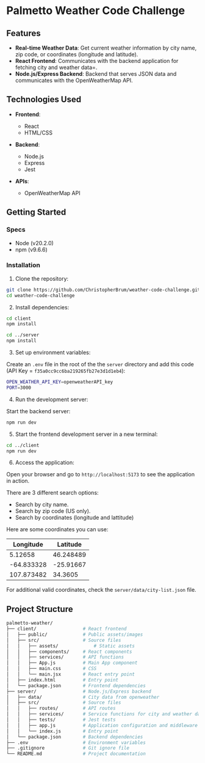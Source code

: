 # Palmetto Weather Code Challenge

## Features

- **Real-time Weather Data**: Get current weather information by city name, zip code, or coordinates (longitude and latitude).
- **React Frontend**: Communicates with the backend application for fetching city and weather data=.
- **Node.js/Express Backend**: Backend that serves JSON data and communicates with the OpenWeatherMap API.

## Technologies Used

- **Frontend**:
  - React
  - HTML/CSS

- **Backend**:
  - Node.js
  - Express
  - Jest

- **APIs**:
  - OpenWeatherMap API

## Getting Started

### Specs

- Node (v20.2.0)
- npm (v9.6.6)

### Installation

1. Clone the repository:

```bash
git clone https://github.com/ChristopherBrum/weather-code-challenge.git
cd weather-code-challenge
```

2. Install dependencies:

```bash
cd client
npm install
```

```bash
cd ../server
npm install
```

3. Set up environment variables:

Create an `.env` file in the root of the the `server` directory and add this code (API Key = `f35a0cc9cc6ba219265fb27e3d1d1eb4`):

```bash .env
OPEN_WEATHER_API_KEY=openweatherAPI_key
PORT=3000
```

4. Run the development server:

Start the backend server:

```bash
npm run dev
```

5. Start the frontend development server in a new terminal:

```bash
cd ../client
npm run dev
```

6. Access the application:

Open your browser and go to `http://localhost:5173` to see the application in action.

There are 3 different search options:
- Search by city name.
- Search by zip code (US only).
- Search by coordinates (longitude and lattitude)

Here are some coordinates you can use:

| Longitude | Latitude |
|---|---|
| 5.12658 | 46.248489 |
| -64.833328 | -25.91667 |
| 107.873482 | 34.3605 |

For additional valid coordinates, check the `server/data/city-list.json` file. 

## Project Structure

```bash
palmetto-weather/
├── client/                 # React frontend
│   ├── public/             # Public assets/images
│   ├── src/                # Source files
│   │   ├── assets/     		# Static assets
│   │   ├── components/     # React components
│   │   ├── services/       # API functions
│   │   ├── App.js          # Main App component
│   │   ├── main.css        # CSS
│   │   └── main.jsx        # React entry point
│   ├── index.html          # Entry point
│   └── package.json        # Frontend dependencies
├── server/                 # Node.js/Express backend
│   ├── data/               # City data from openweather 
│   ├── src/                # Source files
│   │   ├── routes/         # API routes
│   │   ├── services/       # Service functions for city and weather data 
│   │   ├── tests/    	    # Jest tests
│   │   ├── app.js    	    # Application configuration and middleware
│   │   └── index.js        # Entry point
│   └── package.json        # Backend dependencies
├── .env                    # Environment variables
├── .gitignore              # Git ignore file
└── README.md               # Project documentation
```
